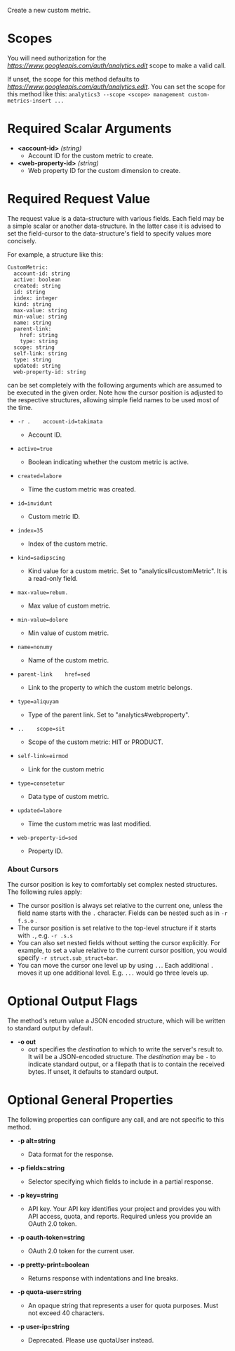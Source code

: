 Create a new custom metric.
# Scopes

You will need authorization for the *https://www.googleapis.com/auth/analytics.edit* scope to make a valid call.

If unset, the scope for this method defaults to *https://www.googleapis.com/auth/analytics.edit*.
You can set the scope for this method like this: `analytics3 --scope <scope> management custom-metrics-insert ...`
# Required Scalar Arguments
* **&lt;account-id&gt;** *(string)*
    - Account ID for the custom metric to create.
* **&lt;web-property-id&gt;** *(string)*
    - Web property ID for the custom dimension to create.
# Required Request Value

The request value is a data-structure with various fields. Each field may be a simple scalar or another data-structure.
In the latter case it is advised to set the field-cursor to the data-structure's field to specify values more concisely.

For example, a structure like this:
```
CustomMetric:
  account-id: string
  active: boolean
  created: string
  id: string
  index: integer
  kind: string
  max-value: string
  min-value: string
  name: string
  parent-link:
    href: string
    type: string
  scope: string
  self-link: string
  type: string
  updated: string
  web-property-id: string

```

can be set completely with the following arguments which are assumed to be executed in the given order. Note how the cursor position is adjusted to the respective structures, allowing simple field names to be used most of the time.

* `-r .    account-id=takimata`
    - Account ID.
* `active=true`
    - Boolean indicating whether the custom metric is active.
* `created=labore`
    - Time the custom metric was created.
* `id=invidunt`
    - Custom metric ID.
* `index=35`
    - Index of the custom metric.
* `kind=sadipscing`
    - Kind value for a custom metric. Set to &#34;analytics#customMetric&#34;. It is a read-only field.
* `max-value=rebum.`
    - Max value of custom metric.
* `min-value=dolore`
    - Min value of custom metric.
* `name=nonumy`
    - Name of the custom metric.
* `parent-link    href=sed`
    - Link to the property to which the custom metric belongs.
* `type=aliquyam`
    - Type of the parent link. Set to &#34;analytics#webproperty&#34;.

* `..    scope=sit`
    - Scope of the custom metric: HIT or PRODUCT.
* `self-link=eirmod`
    - Link for the custom metric
* `type=consetetur`
    - Data type of custom metric.
* `updated=labore`
    - Time the custom metric was last modified.
* `web-property-id=sed`
    - Property ID.


### About Cursors

The cursor position is key to comfortably set complex nested structures. The following rules apply:

* The cursor position is always set relative to the current one, unless the field name starts with the `.` character. Fields can be nested such as in `-r f.s.o` .
* The cursor position is set relative to the top-level structure if it starts with `.`, e.g. `-r .s.s`
* You can also set nested fields without setting the cursor explicitly. For example, to set a value relative to the current cursor position, you would specify `-r struct.sub_struct=bar`.
* You can move the cursor one level up by using `..`. Each additional `.` moves it up one additional level. E.g. `...` would go three levels up.


# Optional Output Flags

The method's return value a JSON encoded structure, which will be written to standard output by default.

* **-o out**
    - *out* specifies the *destination* to which to write the server's result to.
      It will be a JSON-encoded structure.
      The *destination* may be `-` to indicate standard output, or a filepath that is to contain the received bytes.
      If unset, it defaults to standard output.
# Optional General Properties

The following properties can configure any call, and are not specific to this method.

* **-p alt=string**
    - Data format for the response.

* **-p fields=string**
    - Selector specifying which fields to include in a partial response.

* **-p key=string**
    - API key. Your API key identifies your project and provides you with API access, quota, and reports. Required unless you provide an OAuth 2.0 token.

* **-p oauth-token=string**
    - OAuth 2.0 token for the current user.

* **-p pretty-print=boolean**
    - Returns response with indentations and line breaks.

* **-p quota-user=string**
    - An opaque string that represents a user for quota purposes. Must not exceed 40 characters.

* **-p user-ip=string**
    - Deprecated. Please use quotaUser instead.
